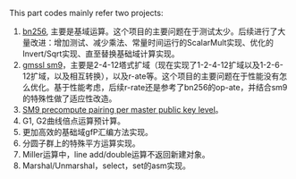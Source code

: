 This part codes mainly refer two projects:

1. [bn256](https://github.com/cloudflare/bn256), 主要是基域运算。这个项目的主要问题在于测试太少。后续进行了大量改进：增加测试、减少乘法、常量时间运行的ScalarMult实现、优化的Invert/Sqrt实现、直至替换基础域计算实现。
2. [gmssl sm9](https://github.com/guanzhi/GmSSL/blob/develop/src/sm9_alg.c)，主要是2-4-12塔式扩域（现在实现了1-2-4-12扩域以及1-2-6-12扩域，以及相互转换），以及r-ate等。这个项目的主要问题在于性能没有怎么优化。基于性能考虑，后续r-rate还是参考了bn256的op-ate，并结合sm9的特殊性做了适应性改造。
3. [SM9 precompute pairing per master public key level](https://github.com/yunmoon/gmsm/discussions/60)。
4. G1, G2曲线倍点运算预计算。
5. 更加高效的基础域gfP汇编方法实现。
6. 分圆子群上的特殊平方运算实现。
7. Miller运算中，line add/double运算不返回新建对象。
8. Marshal/Unmarshal，select，set的asm实现。
